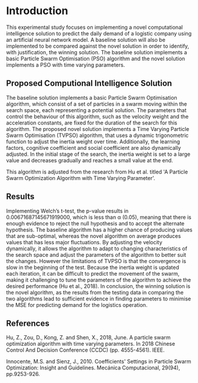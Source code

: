 # Introduction
This experimental study focuses on implementing a novel computational intelligence solution to
predict the daily demand of a logistic company using an artificial neural network model. A 
baseline solution will also be implemented to be compared against the novel solution in order to
identify, with justification, the winning solution. The baseline solution implements a basic
Particle Swarm Optimisation (PSO) algorithm and the novel solution implements a PSO with 
time varying parameters.

## Proposed Computional Intelligence Solution
The baseline solution implements a basic Particle Swarm Optimisation algorithm, which consist 
of a set of particles in a swarm moving within the search space, each representing a potential 
solution. The parameters that control the behaviour of this algorithm, such as the velocity weight 
and the acceleration constants, are fixed for the duration of the search for this algorithm.
The proposed novel solution implements a Time Varying Particle Swarm Optimisation (TVPSO) 
algorithm, that uses a dynamic trigonometric function to adjust the inertia weight over time. 
Additionally, the learning factors, cognitive coefficient and social coefficient are also 
dynamically adjusted. In the initial stage of the search, the inertia weight is set to a large value 
and decreases gradually and reaches a small value at the end. 

This algorithm is adjusted from the research from 
Hu et al. titled 'A Particle Swarm Optimization Algorithm with Time Varying Parameter'.

## Results
Implementing Welch’s t-test, the p-value results in 0.00671687145671919000, which is less than 
α (0.05), meaning that there is enough evidence to reject the null hypothesis and to accept the 
alternate hypothesis. 
The baseline algorithm has a higher chance of producing values that are sub-optimal, 
whereas the novel algorithm on average produces values that has less major 
fluctuations. By adjusting the velocity dynamically, it allows the algorithm to adapt to changing 
characteristics of the search space and adjust the parameters of the algorithm to better suit the 
changes. However the limitations of TVPSO is that the convergence is slow in the beginning of 
the test. Because the inertia weight is updated each iteration, it can be difficult to predict the 
movement of the swarm, making it challenging to tune the parameters of the algorithm to 
achieve the desired performance (Hu et al., 2018).
In conclusion, the winning solution is the novel algorithm, as the results from the testing data in 
comparing the two algorithms lead to sufficient evidence in finding parameters to minimise the 
MSE for predicting demand for the logistics operation.

## References
Hu, Z., Zou, D., Kong, Z. and Shen, X., 2018, June. A particle swarm optimization algorithm 
with time varying parameters. In 2018 Chinese Control And Decision Conference (CCDC) (pp. 
4555-4561). IEEE.

Innocente, M.S. and Sienz, J., 2010. Coefficients' Settings in Particle Swarm Optimization: 
Insight and Guidelines. Mecánica Computacional, 29(94), pp.9253-926.


